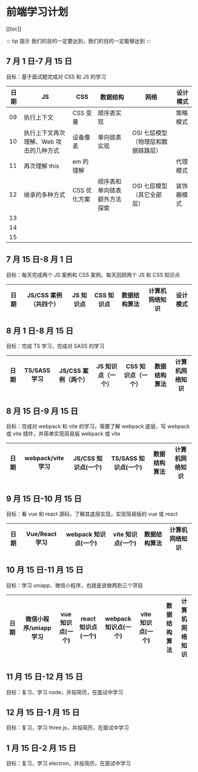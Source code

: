# 前端学习计划

[[toc]]

::: tip 提示
我们的目的一定要达到，我们的目的一定能够达到
:::

## 7 月 1 日-7 月 15 日

目标：基于面试题完成对 CSS 和 JS 的学习

| 日期 | JS                                     | CSS          | 数据结构                     | 网络                               | 设计模式   |
| ---- | -------------------------------------- | ------------ | ---------------------------- | ---------------------------------- | ---------- |
| 09   | 执行上下文                             | CSS 变量     | 顺序表实现                   |                                    | 策略模式   |
| 10   | 执行上下文再次理解、Web 攻击的几种方式 | 设备像素     | 单向链表实现                 | OSI 七层模型（物理层和数据链路层） |            |
| 11   | 再次理解 this                          | em 的理解    |                              |                                    | 代理模式   |
| 12   | 继承的多种方式                         | CSS 优化方案 | 顺序表和单向链表额外方法探索 | OSI 七层模型（其它全部层）         | 装饰器模式 |
| 13   |                                        |              |                              |                                    |            |
| 14   |                                        |              |                              |                                    |            |
| 15   |                                        |              |                              |                                    |            |

## 7 月 15 日-8 月 1 日

目标：每天完成两个 JS 案例和 CSS 案例，每天回顾两个 JS 和 CSS 知识点

| 日期 | JS/CSS 案例（共四个） | JS 知识点 | CSS 知识点 | 数据结构算法 | 计算机网络知识 | 设计模式 |
| ---- | --------------------- | --------- | ---------- | ------------ | -------------- | -------- |

## 8 月 1 日-8 月 15 日

目标：完成 TS 学习，完成对 SASS 的学习

| 日期 | TS/SASS 学习 | JS/CSS 案例（两个） | JS 知识点（一个） | CSS 知识点（一个） | 数据结构算法 | 计算机网络知识 |
| ---- | ------------ | ------------------- | ----------------- | ------------------ | ------------ | -------------- |

## 8 月 15 日-9 月 15 日

目标：完成对 webpack 和 vite 的学习，需要了解 webpack 底层，写 webpack 或 vite 插件，并简单实现简易版 webpack 或 vite

| 日期 | webpack/vite 学习 | JS/CSS 知识点(一个) | TS/SASS 知识点(一个) | 数据结构算法 | 计算机网络知识 |
| ---- | ----------------- | ------------------- | -------------------- | ------------ | -------------- |

## 9 月 15 日-10 月 15 日

目标：看 vue 和 react 源码，了解其底层实现，实现简易版的 vue 或 react

| 日期 | Vue/React 学习 | webpack 知识点(一个) | vite 知识点(一个) | 数据结构算法 | 计算机网络知识 |
| ---- | -------------- | -------------------- | ----------------- | ------------ | -------------- |

## 10 月 15 日-11 月 15 日

目标：学习 uniapp、微信小程序，也就是说做两到三个项目

| 日期 | 微信小程序/uniapp 学习 | vue 知识点(一个) | react 知识点(一个) | webpack 知识点(一个) | vite 知识点(一个) |     | 数据结构算法 | 计算机网络知识 |
| ---- | ---------------------- | ---------------- | ------------------ | -------------------- | ----------------- | --- | ------------ | -------------- |

## 11 月 15 日-12 月 15 日

目标：复习，学习 node，并投简历，在面试中学习

## 12 月 15 日-1 月 15 日

目标：复习，学习 three.js，并投简历，在面试中学习

## 1 月 15 日-2 月 15 日

目标：复习，学习 electron，并投简历，在面试中学习
